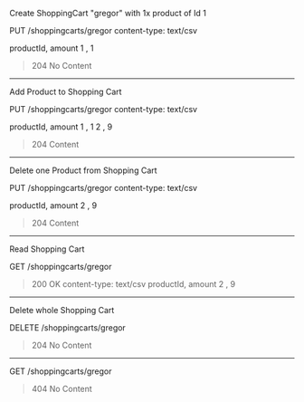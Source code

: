 Create ShoppingCart "gregor" with 1x product of Id 1

PUT /shoppingcarts/gregor
content-type: text/csv

productId, amount
1        , 1

>204 No Content

-----------------------------
Add Product to Shopping Cart

PUT /shoppingcarts/gregor
content-type: text/csv

productId, amount
1        , 1
2        , 9

>204 Content
-----------------------------
Delete one Product from Shopping Cart

PUT /shoppingcarts/gregor
content-type: text/csv

productId, amount
2        , 9

>204 Content
-----------------------------
Read Shopping Cart

GET /shoppingcarts/gregor

>200 OK
content-type: text/csv
productId, amount
2        , 9

-----------------------------
Delete whole Shopping Cart

DELETE /shoppingcarts/gregor

>204 No Content

----------------------------
GET /shoppingcarts/gregor

>404 No Content
